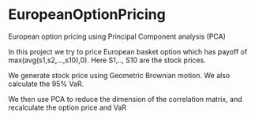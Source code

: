 # EuropeanOptionPricing
European option pricing using Principal Component analysis (PCA)

In this project we try to price European basket option which has payoff of max(avg(s1,s2,...,s10),0). Here S1,.., S10 are the stock prices.

We generate stock price using Geometric Brownian motion. We also calculate the 95% VaR.

We then use PCA to reduce the dimension of the correlation matrix, and recalculate the option price and VaR
